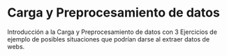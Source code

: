 # Carga y Preprocesamiento de datos
 Introducción a la Carga y Preprocesamiento de datos con 3 Ejercicios de ejemplo de posibles situaciones que podrían darse al extraer datos de webs.
